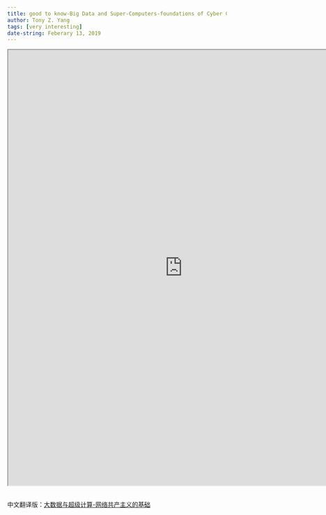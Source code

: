 ```yaml
---
title: good to know-Big Data and Super-Computers-foundations of Cyber Communism<br>大数据与超级计算-网络共产主义的基础
author: Tony Z. Yang
tags: [very interesting]
date-string: Feberary 13, 2019
---
```

<iframe src="https://paulcockshott.wordpress.com/2017/07/24/big-data-and-super-computers-foundations-of-cyber-communism/" width="800" height="1000"></iframe> <br><br>

中文翻译版：<a href="https://zhuanlan.zhihu.com/p/51758399">大数据与超级计算-网络共产主义的基础</a>
